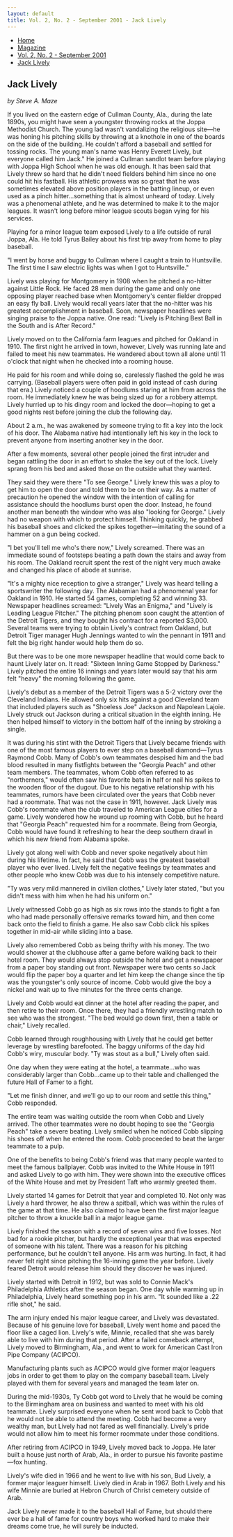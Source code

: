 ```yaml
---
layout: default
title: Vol. 2, No. 2 - September 2001 - Jack Lively
---
```

<nav class="breadcrumb" aria-label="breadcrumbs">
  <ul>
    <li><a href="{{ site.url }}{{ site.baseurl }}/index.html">Home</a></li>
    <li><a href="../magazine-home.html">Magazine</a></li>
    <li><a href="bi_vol_2_no_2_home.html">Vol. 2, No. 2 - September 2001</a></li>
    <li class="is-active"><a href="#" aria-current="page">Jack Lively</a></li>
  </ul>
</nav>

<section class="storycontent">
  <h1>Jack Lively</h1>
	<p><em>by Steve A. Maze</em></p>

  <p>
		If you lived on the eastern edge of Cullman County, Ala., during the late 1890s, you might have seen a youngster throwing rocks at the Joppa Methodist Church. The young lad wasn't vandalizing the religious site&mdash;he was honing his pitching skills by throwing at a knothole in one of the boards on the side of the building. He couldn't afford a baseball and settled for tossing rocks. The young man's name was Henry Everett Lively, but everyone called him Jack."
		He joined a Cullman sandlot team before playing with Joppa High School when he was old enough. It has been said that Lively threw so hard that he didn't need fielders behind him since no one could hit his fastball. His athletic prowess was so great that he was sometimes elevated above position players in the batting lineup, or even used as a pinch hitter...something that is almost unheard of today. Lively was a phenomenal athlete, and he was determined to make it to the major leagues. It wasn't long before minor league scouts began vying for his services.
  </p>

  <p>
		Playing for a minor league team exposed Lively to a life outside of rural Joppa, Ala. He told Tyrus Bailey about his first trip away from home to play baseball.
  </p>

  <p>
		"I went by horse and buggy to Cullman where I caught a train to Huntsville. The first time I saw electric lights was when I got to Huntsville."
  </p>

  <p>
		Lively was playing for Montgomery in 1908 when he pitched a no-hitter against Little Rock. He faced 28 men during the game and only one opposing player reached base when Montgomery's center fielder dropped an easy fly ball. Lively would recall years later that the no-hitter was his greatest accomplishment in baseball. Soon, newspaper headlines were singing praise to the Joppa native. One read: "Lively is Pitching Best Ball in the South and is After Record."
  </p>

  <p>
		Lively moved on to the California farm leagues and pitched for Oakland in 1910. The first night he arrived in town, however, Lively was running late and failed to meet his new teammates. He wandered about town all alone until 11 o'clock that night when he checked into a rooming house.
  </p>

  <p>
		He paid for his room and while doing so, carelessly flashed the gold he was carrying. (Baseball players were often paid in gold instead of cash during that era.) Lively noticed a couple of hoodlums staring at him from across the room. He immediately knew he was being sized up for a robbery attempt. Lively hurried up to his dingy room and locked the door&mdash;hoping to get a good nights rest before joining the club the following day.
  </p>

  <p>
		About 2 a.m., he was awakened by someone trying to fit a key into the lock of his door. The Alabama native had intentionally left his key in the lock to prevent anyone from inserting another key in the door.
  </p>

  <p>
		After a few moments, several other people joined the first intruder and began rattling the door in an effort to shake the key out of the lock. Lively sprang from his bed and asked those on the outside what they wanted.
  </p>

  <p>
		They said they were there "To see George." Lively knew this was a ploy to get him to open the door and told them to be on their way. As a matter of precaution he opened the window with the intention of calling for assistance should the hoodlums burst open the door. Instead, he found another man beneath the window who was also "looking for George."
		Lively had no weapon with which to protect himself. Thinking quickly, he grabbed his baseball shoes and clicked the spikes together&mdash;imitating the sound of a hammer on a gun being cocked.
  </p>

  <p>
		"I bet you'll tell me who's there now," Lively screamed. There was an immediate sound of footsteps beating a path down the stairs and away from his room. The Oakland recruit spent the rest of the night very much awake and changed his place of abode at sunrise.
  </p>

  <p>
		"It's a mighty nice reception to give a stranger," Lively was heard telling a sportswriter the following day.
		The Alabamian had a phenomenal year for Oakland in 1910. He started 54 games, completing 52 and winning 33. Newspaper headlines screamed: "Lively Was an Enigma," and "Lively is Leading League Pitcher." The pitching phenom soon caught the attention of the Detroit Tigers, and they bought his contract for a reported $3,000. Several teams were trying to obtain Lively's contract from Oakland, but Detroit Tiger manager Hugh Jennings wanted to win the pennant in 1911 and felt the big right hander would help them do so.
  </p>

  <p>
		But there was to be one more newspaper headline that would come back to haunt Lively later on. It read: "Sixteen Inning Game Stopped by Darkness." Lively pitched the entire 16 innings and years later would say that his arm felt "heavy" the morning following the game.
  </p>

  <p>
		Lively's debut as a member of the Detroit Tigers was a 5-2 victory over the Cleveland Indians. He allowed only six hits against a good Cleveland team that included players such as "Shoeless Joe" Jackson and Napolean Lajoie. Lively struck out Jackson during a critical situation in the eighth inning. He then helped himself to victory in the bottom half of the inning by stroking a single.
  </p>

  <p>
		It was during his stint with the Detroit Tigers that Lively became friends with one of the most famous players to ever step on a baseball diamond&mdash;Tyrus Raymond Cobb. Many of Cobb's own teammates despised him and the bad blood resulted in many fistfights between the "Georgia Peach" and other team members. The teammates, whom Cobb often referred to as "northerners," would often saw his favorite bats in half or nail his spikes to the wooden floor of the dugout.
		Due to his negative relationship with his teammates, rumors have been circulated over the years that Cobb never had a roommate. That was not the case in 1911, however. Jack Lively was Cobb's roommate when the club traveled to American League cities for a game. Lively wondered how he wound up rooming with Cobb, but he heard that "Georgia Peach" requested him for a roommate. Being from Georgia, Cobb would have found it refreshing to hear the deep southern drawl in which his new friend from Alabama spoke.
  </p>

  <p>
		Lively got along well with Cobb and never spoke negatively about him during his lifetime. In fact, he said that Cobb was the greatest baseball player who ever lived. Lively felt the negative feelings by teammates and other people who knew Cobb was due to his intensely competitive nature.
  </p>

  <p>
		"Ty was very mild mannered in civilian clothes," Lively later stated, "but you didn't mess with him when he had his uniform on."
  </p>

  <p>
		Lively witnessed Cobb go as high as six rows into the stands to fight a fan who had made personally offensive remarks toward him, and then come back onto the field to finish a game. He also saw Cobb click his spikes together in mid-air while sliding into a base.
  </p>

  <p>
		Lively also remembered Cobb as being thrifty with his money. The two would shower at the clubhouse after a game before walking back to their hotel room. They would always stop outside the hotel and get a newspaper from a paper boy standing out front. Newspaper were two cents so Jack would flip the paper boy a quarter and let him keep the change since the tip was the youngster's only source of income. Cobb would give the boy a nickel and wait up to five minutes for the three cents change.
  </p>

  <p>
		Lively and Cobb would eat dinner at the hotel after reading the paper, and then retire to their room. Once there, they had a friendly wrestling match to see who was the strongest. "The bed would go down first, then a table or chair," Lively recalled.
  </p>

  <p>
		Cobb learned through roughhousing with Lively that he could get better leverage by wrestling barefooted. The baggy uniforms of the day hid Cobb's wiry, muscular body. "Ty was stout as a bull," Lively often said.
  </p>

  <p>
		One day when they were eating at the hotel, a teammate...who was considerably larger than Cobb...came up to their table and challenged the future Hall of Famer to a fight.
  </p>

  <p>
		"Let me finish dinner, and we'll go up to our room and settle this thing," Cobb responded.
  </p>

  <p>
		The entire team was waiting outside the room when Cobb and Lively arrived. The other teammates were no doubt hoping to see the "Georgia Peach" take a severe beating. Lively smiled when he noticed Cobb slipping his shoes off when he entered the room. Cobb proceeded to beat the larger teammate to a pulp.
  </p>

  <p>
		One of the benefits to being Cobb's friend was that many people wanted to meet the famous ballplayer. Cobb was invited to the White House in 1911 and asked Lively to go with him. They were shown into the executive offices of the White House and met by President Taft who warmly greeted them.
  </p>

  <p>
		Lively started 14 games for Detroit that year and completed 10. Not only was Lively a hard thrower, he also threw a spitball, which was within the rules of the game at that time. He also claimed to have been the first major league pitcher to throw a knuckle ball in a major league game.
  </p>

  <p>
		Lively finished the season with a record of seven wins and five losses. Not bad for a rookie pitcher, but hardly the exceptional year that was expected of someone with his talent. There was a reason for his pitching performance, but he couldn't tell anyone. His arm was hurting. In fact, it had never felt right since pitching the 16-inning game the year before. Lively feared Detroit would release him should they discover he was injured.
  </p>

  <p>
		Lively started with Detroit in 1912, but was sold to Connie Mack's Philadelphia Athletics after the season began. One day while warming up in Philadelphia, Lively heard something pop in his arm. "It sounded like a .22 rifle shot," he said.
  </p>

  <p>
		The arm injury ended his major league career, and Lively was devastated. Because of his genuine love for baseball, Lively went home and paced the floor like a caged lion. Lively's wife, Minnie, recalled that she was barely able to live with him during that period. After a failed comeback attempt, Lively moved to Birmingham, Ala., and went to work for American Cast Iron Pipe Company (ACIPCO).
  </p>

  <p>
		Manufacturing plants such as ACIPCO would give former major leaguers jobs in order to get them to play on the company baseball team. Lively played with them for several years and managed the team later on.
  </p>

  <p>
		During the mid-1930s, Ty Cobb got word to Lively that he would be coming to the Birmingham area on business and wanted to meet with his old teammate. Lively surprised everyone when he sent word back to Cobb that he would not be able to attend the meeting. Cobb had become a very wealthy man, but Lively had not fared as well financially. Lively's pride would not allow him to meet his former roommate under those conditions.
  </p>

  <p>
		After retiring from ACIPCO in 1949, Lively moved back to Joppa. He later built a house just north of Arab, Ala., in order to pursue his favorite pastime&mdash;fox hunting.
  </p>

  <p>
		Lively's wife died in 1966 and he went to live with his son, Bud Lively, a former major leaguer himself. Lively died in Arab in 1967. Both Lively and his wife Minnie are buried at Hebron Church of Christ cemetery outside of Arab.
  </p>

  <p>
		Jack Lively never made it to the baseball Hall of Fame, but should there ever be a hall of fame for country boys who worked hard to make their dreams come true, he will surely be inducted.
	</p>

</section>
